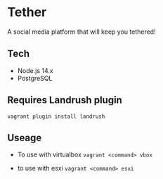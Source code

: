 # Tether
A social media platform that will keep you tethered!

## Tech
* Node.js 14.x
* PostgreSQL

## Requires Landrush plugin

```
vagrant plugin install landrush
```

## Useage

* To use with virtualbox `vagrant <command> vbox`

* to use with esxi `vagrant <command> esxi`
